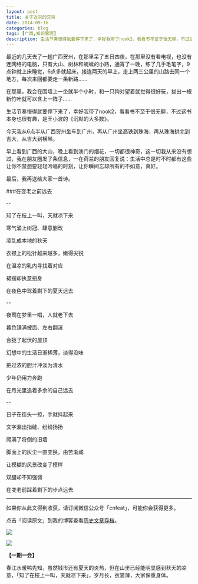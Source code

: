 ```yaml
---
layout: post
title: 关于近况的交待
date: 2014-09-16
categories: blog
tags: [广西,知识管理]
description: 生活节奏慢得就要停下来了，幸好我带了nook2，看看书不至于很无聊，不过这书本身也很有趣，是王小波的《沉默的大多数》。
---
```



最近的几天去了一趟广西贺州，在那里呆了五日四夜，在那里没有看电视，也没有连网络的电脑，只有大山、树林和蜿蜒的小路，通宵了一晚，练了几手毛笔字，9点钟就上床睡觉，6点多就起床，接连两天的早上，走上两三公里的山路去同一个地方，每次来回都要走一条新路……

在那里，我会在围墙上一坐就半个小时，和一只狗对望着就觉得很好玩，拔出一根新竹叶就可以含上一阵子……

生活节奏慢得就要停下来了，幸好我带了nook2，看看书不至于很无聊，不过这书本身也很有趣，是王小波的《沉默的大多数》。

今天我从6点半从广西贺州坐车到广州，再从广州坐高铁到珠海，再从珠海拱北到吉大，从吉大到横琴。

早上看到广西的大山，晚上看到澳门的烟花，一切都很神奇，这一切我从来没有想过，我在朋友圈发了条信息，一在荷兰的朋友回复说：生活中总是时不时都有这些让你不禁想要轻轻吟唱的时刻，让你瞬间忘却所有的不如意，真好。

最后，我再送给大家一首诗。


###在变老之前远去

--
 
知了在枝上一叫，天就凉下来

寒气涌上树冠、肆意删改

凌乱成本地的秋天

衣襟上的松针越来越多，嫩得尖锐

在温凉的乳内寻找着对应

裙摆却执意扭身

在夜色中驾着剩下的夏天远去

--

夜莺在梦里一唱，人就老下去

暮色铺满被面、左右翻滚

合拢了起伏的屋顶

幻想中的生活日渐稀薄，淡得没味

把过浓的胆汁冲淡为清水

少年仍用力奔跑

在月光里追着多余的自己远去

--

日子在街头一掠，手就抖起来

文字漏出指缝、纷纷扬扬

爬满了将倒的旧墙

脚面上的灰尘一直变换，由苦渐咸

让模糊的风景改变了模样

双腿却不知强弱

在变老前踩着剩下的步点远去


----

如果你从此文得到收获，请订阅微信公众号「cnfeat」，可能你会获得更多。

点击「阅读原文」到我的博客查看[历史文章存档](http://cnfeat.com)。

![](http://cnfeat.qiniudn.com/mHDSX.png)

![](http://cnfeat.qiniudn.com/signitrue-2014-07-11.png)


**【一期一会】**

春江水暖鸭先知，虽然城市还有夏天的炎热，但在山里已经能明显感到秋天的凉意，「知了在枝上一叫，天就凉下来」，岁月长，衣裳薄，大家保重身体。

